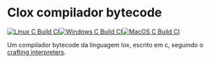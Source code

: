 # Clox compilador bytecode

[![Linux C Build CI](https://github.com/Rafael-Dev-21/clox/actions/workflows/linux.yml/badge.svg?branch=master)](https://github.com/Rafael-Dev-21/clox/actions/workflows/linux.yml)[![Windows C Build CI](https://github.com/Rafael-Dev-21/clox/actions/workflows/windows.yml/badge.svg?branch=master)](https://github.com/Rafael-Dev-21/clox/actions/workflows/windows.yml)[![MacOS C Build CI](https://github.com/Rafael-Dev-21/clox/actions/workflows/macos.yml/badge.svg?branch=master)](https://github.com/Rafael-Dev-21/clox/actions/workflows/macos.yml)

Um compilador bytecode da linguagem lox, escrito em c, seguindo o [crafting interpreters](https://craftinginterpreters.com/).
